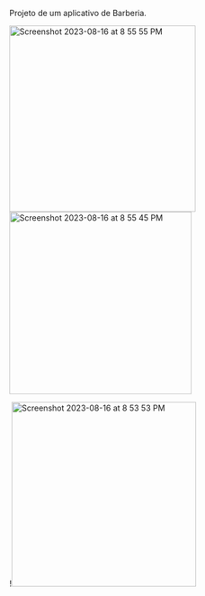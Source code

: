 Projeto de um aplicativo de Barberia. 

<img width="331" alt="Screenshot 2023-08-16 at 8 55 55 PM" src="https://github.com/lucasnsp/SoloProjetcs/assets/122572631/4fe8e7aa-9174-4f13-b344-6cc6979dd2a3">

<img width="324" alt="Screenshot 2023-08-16 at 8 55 45 PM" src="https://github.com/lucasnsp/SoloProjetcs/assets/122572631/0cab3325-6d03-4e3f-851f-7564f6b1d0cf">

!<img width="328" alt="Screenshot 2023-08-16 at 8 53 53 PM" src="https://github.com/lucasnsp/SoloProjetcs/assets/122572631/4e07ff87-a323-4fd5-b976-2412a7027995">



